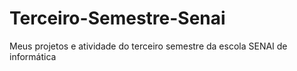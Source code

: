 # Terceiro-Semestre-Senai
Meus projetos e atividade do terceiro semestre da escola SENAI de informática
